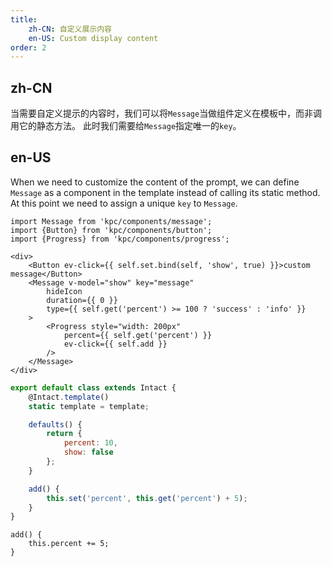 ```yaml
---
title:
    zh-CN: 自定义展示内容
    en-US: Custom display content
order: 2
---
```


## zh-CN

当需要自定义提示的内容时，我们可以将`Message`当做组件定义在模板中，而非调用它的静态方法。
此时我们需要给`Message`指定唯一的`key`。

## en-US

When we need to customize the content of the prompt, we can define `Message` as a component in the template instead of calling its static method.
At this point we need to assign a unique `key` to `Message`.

```vdt
import Message from 'kpc/components/message';
import {Button} from 'kpc/components/button';
import {Progress} from 'kpc/components/progress';

<div>
    <Button ev-click={{ self.set.bind(self, 'show', true) }}>custom message</Button>
    <Message v-model="show" key="message" 
        hideIcon
        duration={{ 0 }} 
        type={{ self.get('percent') >= 100 ? 'success' : 'info' }}
    >
        <Progress style="width: 200px" 
            percent={{ self.get('percent') }}
            ev-click={{ self.add }}
        />
    </Message>
</div>
```

```js
export default class extends Intact {
    @Intact.template()
    static template = template;

    defaults() {
        return {
            percent: 10, 
            show: false
        };
    }

    add() {
        this.set('percent', this.get('percent') + 5);
    }
}
```

```vue-methods
add() {
    this.percent += 5;
}
```
